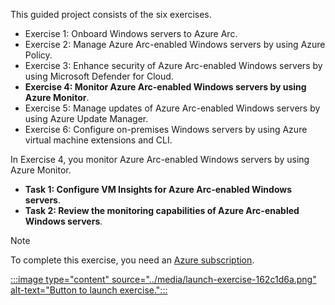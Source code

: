 This guided project consists of the six exercises.

 -  Exercise 1: Onboard Windows servers to Azure Arc.
 -  Exercise 2: Manage Azure Arc-enabled Windows servers by using Azure Policy.<br>
 -  Exercise 3: Enhance security of Azure Arc-enabled Windows servers by using Microsoft Defender for Cloud.
 -  **Exercise 4: Monitor Azure Arc-enabled Windows servers by using Azure Monitor**.
 -  Exercise 5: Manage updates of Azure Arc-enabled Windows servers by using Azure Update Manager.
 -  Exercise 6: Configure on-premises Windows servers by using Azure virtual machine extensions and CLI.

In Exercise 4, you monitor Azure Arc-enabled Windows servers by using Azure Monitor.

 -  **Task 1: Configure VM Insights for Azure Arc-enabled Windows servers**.
 -  **Task 2: Review the monitoring capabilities of Azure Arc-enabled Windows servers**.

> [!NOTE]
> To complete this exercise, you need an [Azure subscription](https://azure.microsoft.com/free/).

[:::image type="content" source="../media/launch-exercise-162c1d6a.png" alt-text="Button to launch exercise.":::
](https://go.microsoft.com/fwlink/?linkid=2274240)
